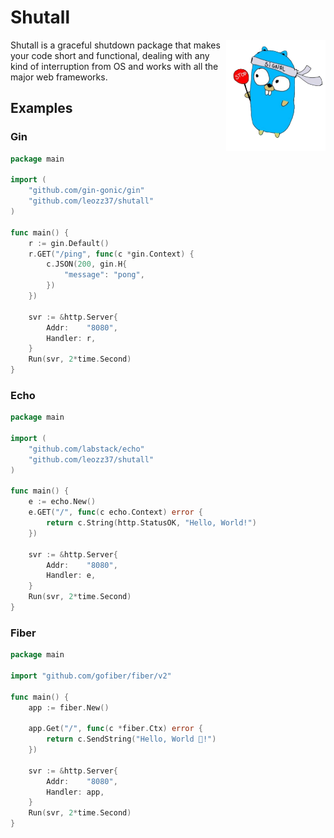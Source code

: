 # Shutall

<img align="right" width="159px" src="./resources/mascot.png">



Shutall is a graceful shutdown package that makes your code short and functional, dealing with any kind of interruption from OS and works with all the major web frameworks.

## Examples

### Gin

```go
package main

import (
    "github.com/gin-gonic/gin"
    "github.com/leozz37/shutall"
)

func main() {
	r := gin.Default()
	r.GET("/ping", func(c *gin.Context) {
		c.JSON(200, gin.H{
			"message": "pong",
		})
	})

	svr := &http.Server{
		Addr:    "8080",
		Handler: r,
	}
	Run(svr, 2*time.Second)
}
```

### Echo

```go
package main

import (
    "github.com/labstack/echo"
    "github.com/leozz37/shutall"
)

func main() {
	e := echo.New()
	e.GET("/", func(c echo.Context) error {
		return c.String(http.StatusOK, "Hello, World!")
	})

	svr := &http.Server{
		Addr:    "8080",
		Handler: e,
	}
	Run(svr, 2*time.Second)
}

```

### Fiber


```go
package main

import "github.com/gofiber/fiber/v2"

func main() {
    app := fiber.New()

    app.Get("/", func(c *fiber.Ctx) error {
        return c.SendString("Hello, World 👋!")
    })

    svr := &http.Server{
		Addr:    "8080",
		Handler: app,
	}
	Run(svr, 2*time.Second)
}
```